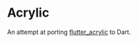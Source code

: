 # Acrylic

An attempt at porting [flutter_acrylic](https://github.com/alexmercerind/flutter_acrylic)
to Dart.
